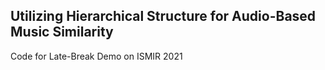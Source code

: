 ## Utilizing Hierarchical Structure for Audio-Based Music Similarity
Code for Late-Break Demo on ISMIR 2021
